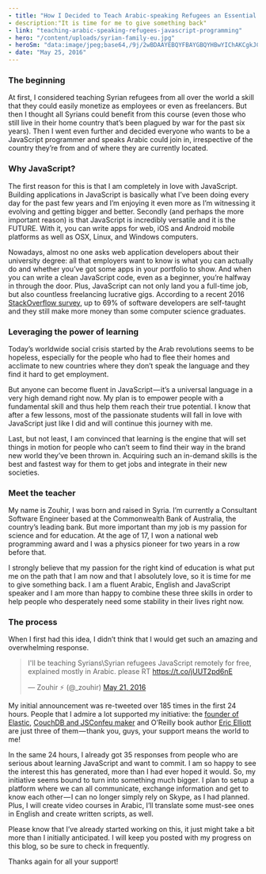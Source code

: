 ```yaml
---
- title: "How I Decided to Teach Arabic-speaking Refugees an Essential Skill: JavaScript Programming"
- description:"It is time for me to give something back"
- link: "teaching-arabic-speaking-refugees-javascript-programming"
- hero: "/content/uploads/syrian-family-eu.jpg"
- heroSm: "data:image/jpeg;base64,/9j/2wBDAAYEBQYFBAYGBQYHBwYIChAKCgkJChQODwwQFxQYGBcUFhYaHSUfGhsjHBYWICwgIyYnKSopGR8tMC0oMCUoKSj/2wBDAQcHBwoIChMKChMoGhYaKCgoKCgoKCgoKCgoKCgoKCgoKCgoKCgoKCgoKCgoKCgoKCgoKCgoKCgoKCgoKCgoKCj/wAARCAAHAA4DASIAAhEBAxEB/8QAFgABAQEAAAAAAAAAAAAAAAAAAAIE/8QAIhAAAQMEAgIDAAAAAAAAAAAAAQIDBAAFESESMQYTIlFh/8QAFQEBAQAAAAAAAAAAAAAAAAAAAQL/xAAWEQEBAQAAAAAAAAAAAAAAAAABABH/2gAMAwEAAhEDEQA/AM8++XFttlyR6nrfNAfQpOlIdbxl1QI2e/3Y33VxfI7jNjsllASxJ5v/ABwS4sK4qUc77+8mlKnAJV2//9k="
- date: "May 25, 2016"
---
```


<h3 h2>The beginning</h3>

<p>At first, I considered teaching Syrian refugees from all over the world a skill that they could easily monetize as employees
    or even as freelancers. But then I thought all Syrians could benefit from this course (even those who still live in their
    home country that’s been plagued by war for the past six years). Then I went even further and decided everyone who wants
    to be a JavaScript programmer and speaks Arabic could join in, irrespective of the country they’re from and of where
    they are currently located.</p>

<h3>Why JavaScript?</h3>
<p>The first reason for this is that I am completely in love with JavaScript. Building applications in JavaScript is basically
    what I’ve been doing every day for the past few years and I’m enjoying it even more as I’m witnessing it evolving and
    getting bigger and better. Secondly (and perhaps the more important reason) is that JavaScript is incredibly versatile
    and it is the FUTURE. With it, you can write apps for web, iOS and Android mobile platforms as well as OSX, Linux, and
    Windows computers.</p>

<p>Nowadays, almost no one asks web application developers about their university degree: all that employers want to know is
    what you can actually do and whether you’ve got some apps in your portfolio to show. And when you can write a clean JavaScript
    code, even as a beginner, you’re halfway in through the door. Plus, JavaScript can not only land you a full-time job,
    but also countless freelancing lucrative gigs. According to a recent 2016
    <a href="http://stackoverflow.com/research/developer-survey-2016" data-href="http://stackoverflow.com/research/developer-survey-2016"
        class="markup--anchor markup--p-anchor" rel="nofollow noopener" target="_blank">StackOverflow survey</a>, up to 69% of software developers are self-taught and they still make more money than some computer
    science graduates.</p>

<h3 h2>Leveraging the power of learning</h3>

<p>Today’s worldwide social crisis started by the Arab revolutions seems to be hopeless, especially for the people who had to
    flee their homes and acclimate to new countries where they don’t speak the language and they find it hard to get employment.</p>

<p>But anyone can become fluent in JavaScript — it’s a universal language in a very high demand right now. My plan is to empower
    people with a fundamental skill and thus help them reach their true potential. I know that after a few lessons, most
    of the passionate students will fall in love with JavaScript just like I did and will continue this journey with me.</p>

<p>Last, but not least, I am convinced that learning is the engine that will set things in motion for people who can’t seem
    to find their way in the brand new world they’ve been thrown in. Acquiring such an in-demand skills is the best and fastest
    way for them to get jobs and integrate in their new societies.</p>

<h3 h2>Meet the teacher</h3>

<p>My name is Zouhir, I was born and raised in Syria. I’m currently a Consultant Software Engineer based at the Commonwealth
    Bank of Australia, the country’s leading bank. But more important than my job is my passion for science and for education.
    At the age of 17, I won a national web programming award and I was a physics pioneer for two years in a row before that.</p>

<p>I strongly believe that my passion for the right kind of education is what put me on the path that I am now and that I absolutely
    love, so it is time for me to give something back. I am a fluent Arabic, English and JavaScript speaker and I am more
    than happy to combine these three skills in order to help people who desperately need some stability in their lives right
    now.
</p>

<h3 h2>The process</h3>

<p>When I first had this idea, I didn’t think that I would get such an amazing and overwhelming response.</p>

<blockquote class="twitter-tweet" data-lang="en">
    <p lang="en" dir="ltr">I&#39;ll be teaching Syrians\Syrian refugees JavaScript remotely for free, explained mostly in Arabic. please RT
        <a href="https://t.co/jUUT2pd6nE">https://t.co/jUUT2pd6nE</a>
    </p>&mdash; Zouhir ⚡ (@_zouhir)
    <a href="https://twitter.com/_zouhir/status/734058495138357248">May 21, 2016</a>
</blockquote>
<script async src="//platform.twitter.com/widgets.js" charset="utf-8"></script>

<p>My initial announcement was re-tweeted over 185 times in the first 24 hours. People that I admire a lot supported my initiative:
    the
    <a href="https://twitter.com/s1m0nw" data-href="https://twitter.com/s1m0nw" class="markup--anchor markup--p-anchor" rel="nofollow noopener"
        target="_blank">founder of Elastic</a>,
    <a href="https://twitter.com/janl" data-href="https://twitter.com/janl" class="markup--anchor markup--p-anchor" rel="nofollow noopener"
        target="_blank">CouchDB and JSConfeu maker</a> and O’Reilly book author
    <a href="https://twitter.com/_ericelliott" data-href="https://twitter.com/_ericelliott" class="markup--anchor markup--p-anchor"
        rel="nofollow noopener" target="_blank"> Eric Elliott</a> are just three of them&#8202;—&#8202;thank you, guys, your support means the world to me!</p>

<p>In the same 24 hours, I already got 35 responses from people who are serious about learning JavaScript and want to commit.
    I am so happy to see the interest this has generated, more than I had ever hoped it would. So, my initiative seems bound
    to turn into something much bigger. I plan to setup a platform where we can all communicate, exchange information and
    get to know each other — I can no longer simply rely on Skype, as I had planned. Plus, I will create video courses in
    Arabic, I’ll translate some must-see ones in English and create written scripts, as well.</p>

<p>Please know that I’ve already started working on this, it just might take a bit more than I initially anticipated. I will
    keep you posted with my progress on this blog, so be sure to check in frequently.</p>

<p>Thanks again for all your support!</p>
